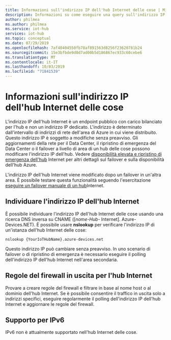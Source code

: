 ```yaml
---
title: Informazioni sull'indirizzo IP dell'hub Internet delle cose | Microsoft Docs
description: Informazioni su come eseguire una query sull'indirizzo IP dell'hub Internet e sulle relative proprietà. È possibile modificare l'indirizzo IP dell'hub Internet in determinati scenari, ad esempio il ripristino di emergenza o il failover a livello di area.
author: philmea
ms.author: philmea
ms.service: iot-hub
services: iot-hub
ms.topic: conceptual
ms.date: 07/29/2019
ms.openlocfilehash: 7af40404550fb78af891563d8256f23620781b24
ms.sourcegitcommit: 15e3bfbde9d0d7ad00b5d186867ec933c60cebe6
ms.translationtype: MT
ms.contentlocale: it-IT
ms.lasthandoff: 10/03/2019
ms.locfileid: "71841539"
---
```

# <a name="understanding-the-ip-address-of-your-iot-hub"></a>Informazioni sull'indirizzo IP dell'hub Internet delle cose

L'indirizzo IP dell'hub Internet è un endpoint pubblico con carico bilanciato per l'hub e non un indirizzo IP dedicato. L'indirizzo è determinato dall'intervallo di indirizzi di rete dell'area di Azure in cui viene distribuito. Questo indirizzo IP è soggetto a modifiche senza preavviso. Gli aggiornamenti della rete per il Data Center, il ripristino di emergenza del Data Center o il failover a livello di area di un hub delle cose possono modificare l'indirizzo IP dell'hub. Vedere [disponibilità elevata e ripristino di emergenza dell'hub](iot-hub-ha-dr.md) Internet per altri dettagli sul failover e sulla disponibilità dell'hub Azure.

L'indirizzo IP dell'hub Internet viene modificato dopo un failover in un'altra area. È possibile testare questa funzionalità seguendo l'esercitazione [eseguire un failover manuale di un hub](tutorial-manual-failover.md)Internet.

## <a name="discover-your-iot-hub-ip-address"></a>Individuare l'indirizzo IP dell'hub Internet

È possibile individuare l'indirizzo IP dell'hub Internet delle cose usando una ricerca DNS inversa su CNAME ([*nome-Hub-* Internet]. Azure-Devices.NET). È possibile usare **nslookup** per verificare l'indirizzo IP di un'istanza dell'hub Internet delle cose:

```cmd/sh
nslookup {YourIoTHubName}.azure-devices.net
```

Questo indirizzo IP può cambiare senza preavviso. In uno scenario di failover o di ripristino di emergenza è necessario eseguire il polling dell'indirizzo IP dell'hub Internet nell'area secondaria.

## <a name="outbound-firewall-rules-for-iot-hub"></a>Regole del firewall in uscita per l'hub Internet

Provare a creare regole del firewall e filtrare in base al nome host o al dominio dell'hub Internet. Se è possibile consentire il traffico in uscita solo a indirizzi specifici, eseguire regolarmente il polling dell'indirizzo IP dell'hub Internet e aggiornare le regole del firewall.

## <a name="support-for-ipv6"></a>Supporto per IPv6 

IPv6 non è attualmente supportato nell'hub Internet delle cose.